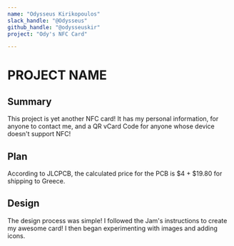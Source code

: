 ```yaml
---
name: "Odysseus Kirikopoulos"
slack_handle: "@Odysseus"
github_handle: "@odysseuskir"
project: "Ody's NFC Card"

---
```


# PROJECT NAME
## Summary
This project is yet another NFC card! It has my personal information, for anyone to contact me, and a QR vCard Code for anyone whose device doesn't support NFC!

## Plan
According to JLCPCB, the calculated price for the PCB is $4 + $19.80 for shipping to Greece. 

## Design
The design process was simple! I followed the Jam's instructions to create my awesome card! I then began experimenting with images and adding icons.
